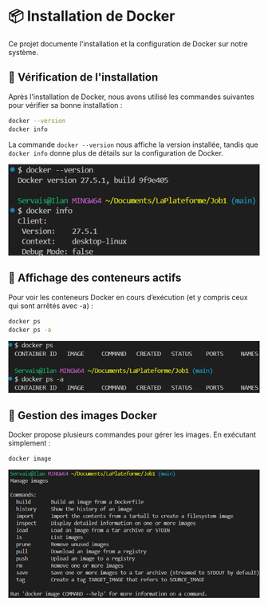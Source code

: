 # 📦 Installation de Docker

Ce projet documente l'installation et la configuration de Docker sur notre système.

## 🔹 Vérification de l'installation

Après l'installation de Docker, nous avons utilisé les commandes suivantes pour vérifier sa bonne installation :

```sh
docker --version
docker info
```

La commande `docker --version` nous affiche la version installée, tandis que `docker info` donne plus de détails sur la configuration de Docker.

![Vérification de Docker](image/image.png)

## 🔹 Affichage des conteneurs actifs

Pour voir les conteneurs Docker en cours d’exécution (et y compris ceux qui sont arrêtés avec -a) :

```sh
docker ps
docker ps -a
```
![Affichage des conteneurs actifs](image/image2.png)

## 🔹 Gestion des images Docker

Docker propose plusieurs commandes pour gérer les images. En exécutant simplement :

```sh
docker image
```

![Affichage des commands Docker disponibles](image/image3.png)

